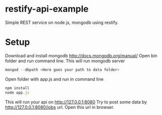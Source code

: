 restify-api-example
===================

Simple REST service on node.js, mongodb using restify.

Setup
===================
Download and install mongodb http://docs.mongodb.org/manual/
Open bin folder and run command line. This will run mongodb server
```javascript
mongod --dbpath <Here goes your path to data folder>
```
Open folder with app.js and run in command line
```javascript
npm install
node app.js
```
This will run your api on http://127.0.0.1:8080
Try to post some data by http://127.0.0.1:8080/jobs url. Open this url in browser. 
